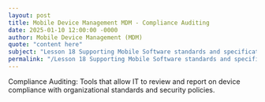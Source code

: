 ```yaml
---
layout: post
title: Mobile Device Management MDM - Compliance Auditing
date: 2025-01-10 12:00:00 -0000
author: Mobile Device Management (MDM)
quote: "content here"
subject: "Lesson 18 Supporting Mobile Software standards and specifications"
permalink: "/Lesson 18 Supporting Mobile Software standards and specifications/Mobile Device Management (MDM)/Mobile Device Management MDM - Compliance Auditing"
---
```


Compliance Auditing: Tools that allow IT to review and report on device compliance with organizational standards and security policies.
